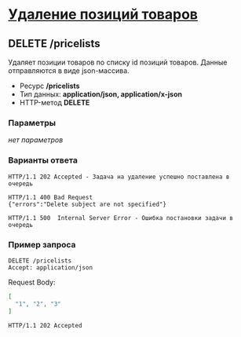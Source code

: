 # [Удаление позиций товаров](info.md)

## DELETE /pricelists

Удаляет позиции товаров по списку id позиций товаров.
Данные отправляются в виде json-массива.

- Ресурс **/pricelists**
- Тип данных: **application/json, application/x-json**
- HTTP-метод **DELETE**

### Параметры

*нет параметров*

### Варианты ответа

```
HTTP/1.1 202 Accepted - Задача на удаление успешно поставлена в очередь
```

```
HTTP/1.1 400 Bad Request
{"errors":"Delete subject are not specified"}
```

```
HTTP/1.1 500  Internal Server Error - Ошибка постановки задачи в очередь
```

### Пример запроса

```
DELETE /pricelists
Accept: application/json
```
Request Body:
```json
[
  "1", "2", "3"
]
```
```
HTTP/1.1 202 Accepted
```
